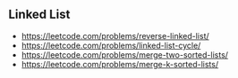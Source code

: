 ## Linked List

- https://leetcode.com/problems/reverse-linked-list/
- https://leetcode.com/problems/linked-list-cycle/
- https://leetcode.com/problems/merge-two-sorted-lists/
- https://leetcode.com/problems/merge-k-sorted-lists/
